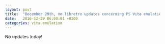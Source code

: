 ```yaml
---
layout: post
title:  "December 29th, no libretro updates concerning PS Vita emulation and emulators"
date:   2016-12-29 06:00:01 +0100
categories: vita emulation
---
```


No updates today!
